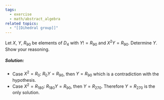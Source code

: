 ```yaml
---
tags:
  - exercise
  - math/abstract_algebra
related topics:
  - "[[Dihedral group]]"
---
```

Let $X$, $Y$, $R_{90}$ be elements of $D_4$ with $Y  != R_{90}$ and $X^2Y = R_{90}$. Determine $Y$. Show your reasoning.
##### Solution:
- Case $X^2 = R_0$:
	$R_0 Y = R_{90}$, then $Y=R_{90}$ which is a contradiction with the hypothesis.
- Case $X^2=R_{180}$:
	$R_{180}Y = R_{90}$, then $Y=R_{270}$.
Therefore $Y=R_{270}$ is the only solution.